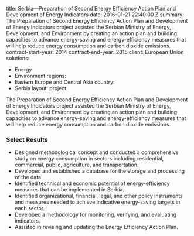 
title: Serbia—Preparation of Second Energy Efficiency Action Plan and Development
  of Energy Indicators
date: 2016-01-21 22:40:00 Z
summary: The Preparation of Second Energy Efficiency Action Plan and Development of
  Energy Indicators project assisted the Serbian Ministry of Energy, Development,
  and Environment by creating an action plan and building capacities to advance energy-saving
  and energy-efficiency measures that will help reduce energy consumption and carbon
  dioxide emissions.
contract-start-year: 2014
contract-end-year: 2015
client: European Union
solutions:
- Energy
- Environment
regions:
- Eastern Europe and Central Asia
country:
- Serbia
layout: project


The Preparation of Second Energy Efficiency Action Plan and Development of Energy Indicators project assisted the Serbian Ministry of Energy, Development, and Environment by creating an action plan and building capacities to advance energy-saving and energy-efficiency measures that will help reduce energy consumption and carbon dioxide emissions.

### Select Results

* Designed methodological concept and conducted a comprehensive study on energy consumption in sectors including residential, commercial, public, agriculture, and transportation.
* Developed and established a database for the storage and processing of the data.
* Identified technical and economic potential of energy-efficiency measures that can be implemented in Serbia.
* Identified organizational, financial, legal, and other policy instruments and measures needed to achieve indicative energy-saving targets in each sector.
* Developed a methodology for monitoring, verifying, and evaluating indicators.
* Assisted in revising and updating the Energy Efficiency Action Plan.
